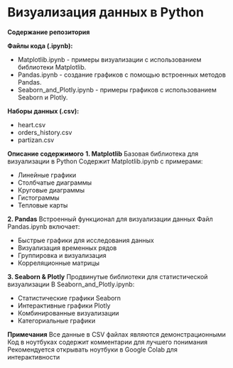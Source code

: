 # Визуализация данных в Python

**Содержание репозитория**

**Файлы кода (.ipynb):**
- Matplotlib.ipynb - примеры визуализации с использованием библиотеки Matplotlib.
- Pandas.ipynb - создание графиков с помощью встроенных методов Pandas.
- Seaborn_and_Plotly.ipynb - примеры графиков с использованием Seaborn и Plotly.


**Наборы данных (.csv):**
- heart.csv 
- orders_history.csv 
- partizan.csv 

**Описание содержимого**
**1. Matplotlib**
Базовая библиотека для визуализации в Python
Содержит Matplotlib.ipynb с примерами:
  - Линейные графики
  - Столбчатые диаграммы
  - Круговые диаграммы
  - Гистограммы
  - Тепловые карты
    
**2. Pandas**
Встроенный функционал для визуализации данных
Файл Pandas.ipynb включает:
  - Быстрые графики для исследования данных
  - Визуализация временных рядов
  - Группировка и визуализация
  - Корреляционные матрицы
    
**3. Seaborn & Plotly**
Продвинутые библиотеки для статистической визуализации
В Seaborn_and_Plotly.ipynb:
  - Статистические графики Seaborn
  - Интерактивные графики Plotly
  - Комбинированные визуализации
  - Категориальные графики

**Примечания**
Все данные в CSV файлах являются демонстрационными
Код в ноутбуках содержит комментарии для лучшего понимания
Рекомендуется открывать ноутбуки в Google Colab для интерактивности
